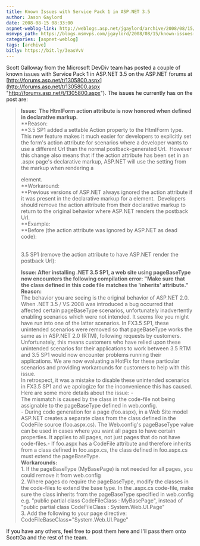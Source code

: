 ```yaml
---
title: Known Issues with Service Pack 1 in ASP.NET 3.5
author: Jason Gaylord
date: 2008-08-15 08:33:00
aspnet-weblog-link: http://weblogs.asp.net/jgaylord/archive/2008/08/15/known-issues-with-service-pack-1-in-asp-net-3-5.aspx
msmvps_path: https://blogs.msmvps.com/jgaylord/2008/08/15/known-issues-with-service-pack-1-in-asp-net-3-5/
categories: [aspnet-weblog]
tags: [archive]
bitly: https://bit.ly/3easVvV
---
```


Scott Galloway from the Microsoft DevDiv team has posted a couple of known issues with Service Pack 1 in ASP.NET 3.5 on the ASP.NET forums at [http://forums.asp.net/t/1305800.aspx](http://forums.asp.net/t/1305800.aspx "http://forums.asp.net/t/1305800.aspx"). The issues he currently has on the post are:

> **Issue:  The HtmlForm action attribute is now honored when defined in declarative markup.**  
> **Reason:  
> **3.5 SP1 added a settable Action property to the HtmlForm type.  This new feature makes it much easier for developers to explicitly set the form's action attribute for scenarios where a developer wants to use a different Url than the normal postback-generated Url.  However this change also means that if the action attribute has been set in an .aspx page's declarative markup, ASP.NET will use the setting from the markup when rendering a <form /> element.   
> **Workaround:  
> **Previous versions of ASP.NET always ignored the action attribute if it was present in the declarative markup for a <form /> element.  Developers should remove the action attribute from their declarative markup to return to the original behavior where ASP.NET renders the postback Url.  
> **Example:  
> **Before (the action attribute was ignored by ASP.NET as dead code):  <form name="form1" method="post" runat="server" action="test.aspx"></form>  
> 3.5 SP1 (remove the action attribute to have ASP.NET render the postback Url):  <form name="form1" method="post" runat="server" ></form>
> 
>   
> **Issue: After installing .NET 3.5 SP1, a web site using pageBaseType now encounters the following compilation error: "Make sure that the class defined in this code file matches the 'inherits' attribute."**  
> **Reason:**  
> The behavior you are seeing is the original behavior of ASP.NET 2.0. When .NET 3.5 / VS 2008 was introduced a bug occurred that affected certain pageBaseType scenarios, unfortunately inadvertently enabling scenarios which were not intended. It seems like you might have run into one of the latter scenarios. In FX3.5 SP1, these unintended scenarios were removed so that pageBaseType works the same as in ASP.NET 2.0 (RTM), following requests by customers.  Unfortunately, this means customers who have relied upon these unintended scenarios for their applications to work between 3.5 RTM and 3.5 SP1 would now encounter problems running their applications. We are now evaluating a HotFix for these particular scenarios and providing workarounds for customers to help with this issue.   
> In retrospect, it was a mistake to disable these unintended scenarios in FX3.5 SP1 and we apologize for the inconvenience this has caused.  
> Here are some more details about the issue: -  
> The mismatch is caused by the class in the code-file not being assignable to the pageBaseType defined in web.config.  
> \- During code generation for a page (foo.aspx), in a Web Site model ASP.NET creates a separate class from the class defined in the CodeFile source (foo.aspx.cs). The Web.config's pageBaseType value can be used in cases where you want all pages to have certain properties. It applies to all pages, not just pages that do not have code-files.- If foo.aspx has a CodeFile attribute and therefore inherits from a class defined in foo.aspx.cs, the class defined in foo.aspx.cs must extend the pageBaseType.  
> **Workarounds:**  
> 1\. If the pageBaseType (MyBasePage) is not needed for all pages, you could remove it from web.config  
> 2\. Where pages do require the pageBaseType, modify the classes in the code-files to extend the base type. In the <filename>.aspx.cs code-file, make sure the class inherits from the pageBaseType specified in web.config e.g. "public partial class CodeFileClass : MyBasePage", instead of "public partial class CodeFileClass : System.Web.UI.Page"  
> 3\. Add the following to your page directive: CodeFileBaseClass="System.Web.UI.Page"

If you have any others, feel free to post them here and I'll pass them onto ScottGa and the rest of the team.
